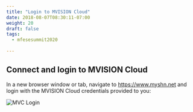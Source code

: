 ```yaml
---
title: "Login to MVISION Cloud"
date: 2018-08-07T08:30:11-07:00
weight: 20
draft: false
tags:
  - mfesesummit2020
  
---
```


## Connect and login to MVISION Cloud

In a new browser window or tab, navigate to https://www.myshn.net and login with the MVISION Cloud credentials provided to you:

![MVC Login](/images/mfe/mvclogin.png?classes=border,shadow)



